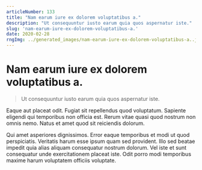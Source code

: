 ```yaml
---
articleNumber: 133
title: "Nam earum iure ex dolorem voluptatibus a."
description: "Ut consequuntur iusto earum quia quos aspernatur iste."
slug: 'nam-earum-iure-ex-dolorem-voluptatibus-a.'
date: 2020-02-28
rngImg: ../generated_images/nam-earum-iure-ex-dolorem-voluptatibus-a..jpg
---
```


# Nam earum iure ex dolorem voluptatibus a.

> Ut consequuntur iusto earum quia quos aspernatur iste.

Eaque aut placeat odit. Fugiat sit repellendus quod voluptatum. Sapiente eligendi qui temporibus non officia est. Rerum vitae quasi quod nostrum non omnis nemo. Natus et amet quod sit reiciendis dolorum.
 Qui amet asperiores dignissimos. Error eaque temporibus et modi ut quod perspiciatis. Veritatis harum esse ipsum quam sed provident. Illo sed beatae impedit quia alias aliquam consequatur nostrum dolorum. Vel iste et sunt consequatur unde exercitationem placeat iste. Odit porro modi temporibus maxime harum voluptatem officiis voluptate.
